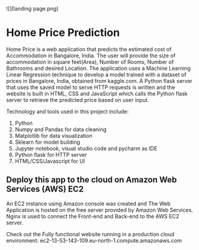 ![](landing page.png)

# Home Price Prediction
Home Price is a web application that predicts the estimated cost of Accommodation in Bangalore, India. The user will provide the size of accommodation in square feet(Area), Number of Rooms, Number of Bathrooms and desired Location. The application uses a Machine Learning Linear Regression technique to develop a model trained with a dataset of prices in Bangalore, India, obtained from kaggle.com. A Python flask server that uses the saved model to serve HTTP requests is written and the website is built in HTML, CSS and JavaScript which calls the Python flask server to retrieve the predicted price based on user input. 

Technology and tools used in this project include:

1. Python
2. Numpy and Pandas for data cleaning
3. Matplotlib for data visualization
4. Sklearn for model building
5. Jupyter notebook, visual studio code and pycharm as IDE
6. Python flask for HTTP server
7. HTML/CSS/Javascript for UI


## Deploy this app to the cloud on Amazon Web Services (AWS) EC2

An EC2 instance using Amazon console was created and The Web Application is hosted on the free server provided by Amazon Web Services. Nginx is used to connect the Front-end and Back-end to the AWS EC2 server.

Check out the Fully functional website running in a production cloud environment: ec2-13-53-143-109.eu-north-1.compute.amazonaws.com
